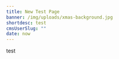 ```yaml
---
title: New Test Page
banner: /img/uploads/xmas-background.jpg
shortdesc: test
cmsUserSlug: ""
date: now
---
```


test